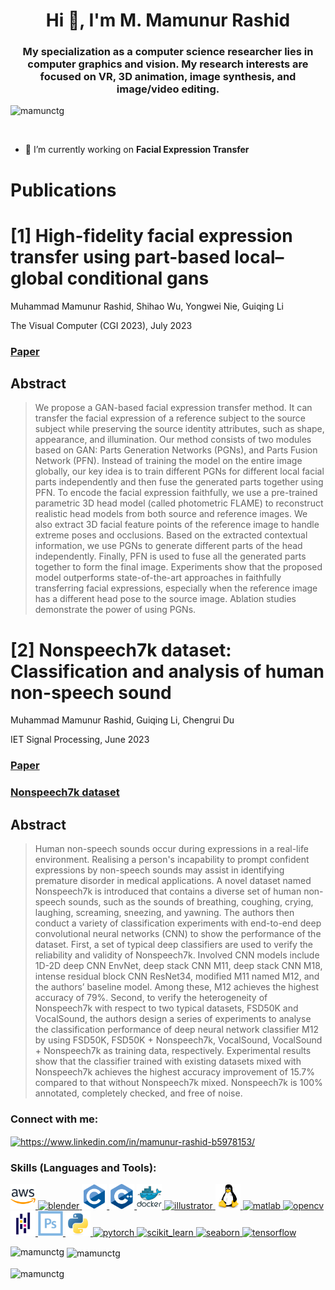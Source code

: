 <h1 align="center">Hi 👋, I'm M. Mamunur Rashid</h1>
<h3 align="center">My specialization as a computer science researcher lies in computer graphics and vision. My research interests are focused on VR, 3D animation, image synthesis, and image/video editing.</h3>

<p align="left"> <img src="https://komarev.com/ghpvc/?username=mamunctg&label=Profile%20views&color=0e75b6&style=flat" alt="mamunctg" /> </p>

<p align="left"> <a href="https://twitter.com/" target="blank"><img src="https://img.shields.io/twitter/follow/?logo=twitter&style=for-the-badge" alt="" /></a> </p>

- 🔭 I’m currently working on **Facial Expression Transfer**
 
# Publications

# [1] High-fidelity facial expression transfer using part-based local–global conditional gans
Muhammad Mamunur Rashid, Shihao Wu, Yongwei Nie, Guiqing Li

The Visual Computer (CGI 2023), July 2023

### [Paper](https://doi.org/10.1007/s00371-023-03035-1) 

## Abstract
> We propose a GAN-based facial expression transfer method. It can transfer the facial expression of a reference subject to the source subject while preserving the source identity attributes, such as shape, appearance, and illumination. Our method consists of two modules based on GAN: Parts Generation Networks (PGNs), and Parts Fusion Network (PFN). Instead of training the model on the entire image globally, our key idea is to train different PGNs for different local facial parts independently and then fuse the generated parts together using PFN. To encode the facial expression faithfully, we use a pre-trained parametric 3D head model (called photometric FLAME) to reconstruct realistic head models from both source and reference images. We also extract 3D facial feature points of the reference image to handle extreme poses and occlusions. Based on the extracted contextual information, we use PGNs to generate different parts of the head independently. Finally, PFN is used to fuse all the generated parts together to form the final image. Experiments show that the proposed model outperforms state-of-the-art approaches in faithfully transferring facial expressions, especially when the reference image has a different head pose to the source image. Ablation studies demonstrate the power of using PGNs.


# [2] Nonspeech7k dataset: Classification and analysis of human non-speech sound
 
 Muhammad Mamunur Rashid, Guiqing Li, Chengrui Du
 
 IET Signal Processing, June 2023
 
### [Paper](https://doi.org/10.1049/sil2.12233) 

### [Nonspeech7k dataset](https://zenodo.org/record/6967442)

## Abstract
> Human non-speech sounds occur during expressions in a real-life environment. Realising a person's incapability to prompt confident expressions by non-speech sounds may assist in identifying premature disorder in medical applications. A novel dataset named Nonspeech7k is introduced that contains a diverse set of human non-speech sounds, such as the sounds of breathing, coughing, crying, laughing, screaming, sneezing, and yawning. The authors then conduct a variety of classification experiments with end-to-end deep convolutional neural networks (CNN) to show the performance of the dataset. First, a set of typical deep classifiers are used to verify the reliability and validity of Nonspeech7k. Involved CNN models include 1D-2D deep CNN EnvNet, deep stack CNN M11, deep stack CNN M18, intense residual block CNN ResNet34, modified M11 named M12, and the authors’ baseline model. Among these, M12 achieves the highest accuracy of 79%. Second, to verify the heterogeneity of Nonspeech7k with respect to two typical datasets, FSD50K and VocalSound, the authors design a series of experiments to analyse the classification performance of deep neural network classifier M12 by using FSD50K, FSD50K + Nonspeech7k, VocalSound, VocalSound + Nonspeech7k as training data, respectively. Experimental results show that the classifier trained with existing datasets mixed with Nonspeech7k achieves the highest accuracy improvement of 15.7% compared to that without Nonspeech7k mixed. Nonspeech7k is 100% annotated, completely checked, and free of noise. 



<h3 align="left">Connect with me:</h3>
<p align="left">
<a href="https://linkedin.com/in/https://www.linkedin.com/in/mamunur-rashid-b5978153/" target="blank"><img align="center" src="https://raw.githubusercontent.com/rahuldkjain/github-profile-readme-generator/master/src/images/icons/Social/linked-in-alt.svg" alt="https://www.linkedin.com/in/mamunur-rashid-b5978153/" height="30" width="40" /></a>
</p>
<h3 align="left">Skills (Languages and Tools):</h3>
<p align="left"> <a href="https://aws.amazon.com" target="_blank" rel="noreferrer"> <img src="https://raw.githubusercontent.com/devicons/devicon/master/icons/amazonwebservices/amazonwebservices-original-wordmark.svg" alt="aws" width="40" height="40"/> </a> <a href="https://www.blender.org/" target="_blank" rel="noreferrer"> <img src="https://download.blender.org/branding/community/blender_community_badge_white.svg" alt="blender" width="40" height="40"/> </a> <a href="https://www.cprogramming.com/" target="_blank" rel="noreferrer"> <img src="https://raw.githubusercontent.com/devicons/devicon/master/icons/c/c-original.svg" alt="c" width="40" height="40"/> </a> <a href="https://www.w3schools.com/cpp/" target="_blank" rel="noreferrer"> <img src="https://raw.githubusercontent.com/devicons/devicon/master/icons/cplusplus/cplusplus-original.svg" alt="cplusplus" width="40" height="40"/> </a> <a href="https://www.docker.com/" target="_blank" rel="noreferrer"> <img src="https://raw.githubusercontent.com/devicons/devicon/master/icons/docker/docker-original-wordmark.svg" alt="docker" width="40" height="40"/> </a> <a href="https://www.adobe.com/in/products/illustrator.html" target="_blank" rel="noreferrer"> <img src="https://www.vectorlogo.zone/logos/adobe_illustrator/adobe_illustrator-icon.svg" alt="illustrator" width="40" height="40"/> </a> <a href="https://www.linux.org/" target="_blank" rel="noreferrer"> <img src="https://raw.githubusercontent.com/devicons/devicon/master/icons/linux/linux-original.svg" alt="linux" width="40" height="40"/> </a> <a href="https://www.mathworks.com/" target="_blank" rel="noreferrer"> <img src="https://upload.wikimedia.org/wikipedia/commons/2/21/Matlab_Logo.png" alt="matlab" width="40" height="40"/> </a> <a href="https://opencv.org/" target="_blank" rel="noreferrer"> <img src="https://www.vectorlogo.zone/logos/opencv/opencv-icon.svg" alt="opencv" width="40" height="40"/> </a> <a href="https://pandas.pydata.org/" target="_blank" rel="noreferrer"> <img src="https://raw.githubusercontent.com/devicons/devicon/2ae2a900d2f041da66e950e4d48052658d850630/icons/pandas/pandas-original.svg" alt="pandas" width="40" height="40"/> </a> <a href="https://www.photoshop.com/en" target="_blank" rel="noreferrer"> <img src="https://raw.githubusercontent.com/devicons/devicon/master/icons/photoshop/photoshop-line.svg" alt="photoshop" width="40" height="40"/> </a> <a href="https://www.python.org" target="_blank" rel="noreferrer"> <img src="https://raw.githubusercontent.com/devicons/devicon/master/icons/python/python-original.svg" alt="python" width="40" height="40"/> </a> <a href="https://pytorch.org/" target="_blank" rel="noreferrer"> <img src="https://www.vectorlogo.zone/logos/pytorch/pytorch-icon.svg" alt="pytorch" width="40" height="40"/> </a> <a href="https://scikit-learn.org/" target="_blank" rel="noreferrer"> <img src="https://upload.wikimedia.org/wikipedia/commons/0/05/Scikit_learn_logo_small.svg" alt="scikit_learn" width="40" height="40"/> </a> <a href="https://seaborn.pydata.org/" target="_blank" rel="noreferrer"> <img src="https://seaborn.pydata.org/_images/logo-mark-lightbg.svg" alt="seaborn" width="40" height="40"/> </a> <a href="https://www.tensorflow.org" target="_blank" rel="noreferrer"> <img src="https://www.vectorlogo.zone/logos/tensorflow/tensorflow-icon.svg" alt="tensorflow" width="40" height="40"/> </a> </p>

<p><img align="left" src="https://github-readme-stats.vercel.app/api/top-langs?username=mamunctg&show_icons=true&locale=en&layout=compact" alt="mamunctg" /></p>

<p>&nbsp;<img align="center" src="https://github-readme-stats.vercel.app/api?username=mamunctg&show_icons=true&locale=en" alt="mamunctg" /></p>

<p><img align="center" src="https://github-readme-streak-stats.herokuapp.com/?user=mamunctg&" alt="mamunctg" /></p>
